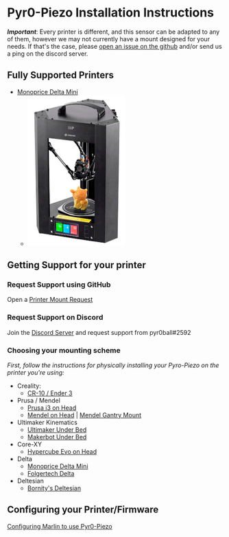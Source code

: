 # Pyr0-Piezo Installation Instructions

***Important***: Every printer is different, and this sensor can be adapted to any of them, however we may not currently have a mount designed for your needs. If that's the case, please [open an issue on the github](https://github.com/pyr0ball/pyr0piezo/issues/new?assignees=pyr0ball&labels=add+support+request&template=printer-mount-request.md&title=%5BMOUNT%5D) and/or send us a ping on the discord server.

## Fully Supported Printers

- [Monoprice Delta Mini](tutorials/wiring/easy-piezi/monoprice-delta-mini.md)
  - ![](assets/images/mp-delta-mini-ub/mpdm-product.jpg)

## Getting Support for your printer

### Request Support using GitHub

Open a [Printer Mount Request](https://github.com/pyr0ball/pyr0piezo/issues/new?assignees=pyr0ball&labels=add+support+request&template=printer-mount-request.md&title=%5BMOUNT%5D)

### Request Support on Discord

Join the [Discord Server](https://discordapp.com/widget?id=544587989536473099&theme=dark) and request support from pyr0ball#2592

### Choosing your mounting scheme
*First, follow the instructions for physically installing your Pyro-Piezo on the printer you're using:*

- Creality:
  - [CR-10 / Ender 3](mounts/creality/creality-original-head.md)
- Prusa / Mendel
  - [Prusa i3 on Head](mounts/prusa-mendel/i3-on-head.md)
  - [Mendel on Head](mounts/mendel/mendel-on-head.md) | [Mendel Gantry Mount](mounts/mendel/mendel-gantry-mount.md)
- Ultimaker Kinematics
  - [Ultimaker Under Bed](mounts/quadrap/um-under-bed.md)
  - [Makerbot Under Bed](mounts/quadrap/makerbot-under-bed.md)
- Core-XY
  - [Hypercube Evo on Head](mounts/core-xy/hevo-on-head.md)
- Delta
  - [Monoprice Delta Mini](mounts/delta/delta-under-bed.md)
  - [Folgertech Delta](mounts/delta/delta-head.md)
- Deltesian
  - [Bornity's Deltesian](mounts/deltesian/deltesian.md)

## Configuring your Printer/Firmware

[Configuring Marlin to use Pyr0-Piezo](tutorials/config/printer-firmware/marlin/marlin-config.md)
